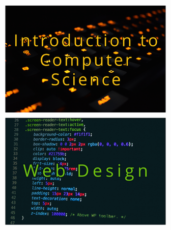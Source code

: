 [![Introduction to Computer Science](https://github.com/mrtuohy/mrtuohy/blob/master/blurrystock-582157-unsplash-text.jpg)](https://canvas.instructure.com/courses/1388968)

[![Web Design](https://github.com/mrtuohy/mrtuohy/blob/master/nick-karvounis-381259-unsplash-text.jpg)](https://canvas.instructure.com/courses/1388990)
